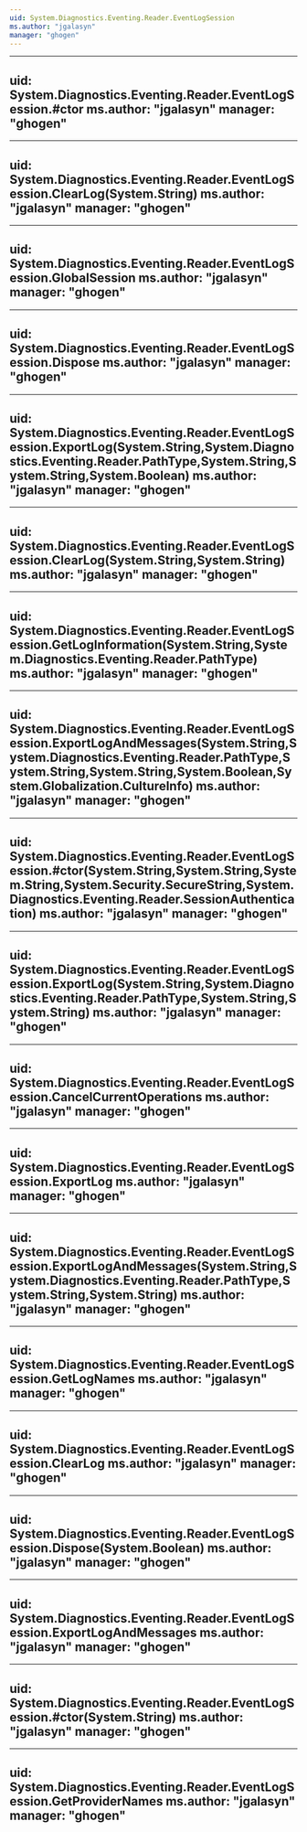 ```yaml
---
uid: System.Diagnostics.Eventing.Reader.EventLogSession
ms.author: "jgalasyn"
manager: "ghogen"
---
```


---
uid: System.Diagnostics.Eventing.Reader.EventLogSession.#ctor
ms.author: "jgalasyn"
manager: "ghogen"
---

---
uid: System.Diagnostics.Eventing.Reader.EventLogSession.ClearLog(System.String)
ms.author: "jgalasyn"
manager: "ghogen"
---

---
uid: System.Diagnostics.Eventing.Reader.EventLogSession.GlobalSession
ms.author: "jgalasyn"
manager: "ghogen"
---

---
uid: System.Diagnostics.Eventing.Reader.EventLogSession.Dispose
ms.author: "jgalasyn"
manager: "ghogen"
---

---
uid: System.Diagnostics.Eventing.Reader.EventLogSession.ExportLog(System.String,System.Diagnostics.Eventing.Reader.PathType,System.String,System.String,System.Boolean)
ms.author: "jgalasyn"
manager: "ghogen"
---

---
uid: System.Diagnostics.Eventing.Reader.EventLogSession.ClearLog(System.String,System.String)
ms.author: "jgalasyn"
manager: "ghogen"
---

---
uid: System.Diagnostics.Eventing.Reader.EventLogSession.GetLogInformation(System.String,System.Diagnostics.Eventing.Reader.PathType)
ms.author: "jgalasyn"
manager: "ghogen"
---

---
uid: System.Diagnostics.Eventing.Reader.EventLogSession.ExportLogAndMessages(System.String,System.Diagnostics.Eventing.Reader.PathType,System.String,System.String,System.Boolean,System.Globalization.CultureInfo)
ms.author: "jgalasyn"
manager: "ghogen"
---

---
uid: System.Diagnostics.Eventing.Reader.EventLogSession.#ctor(System.String,System.String,System.String,System.Security.SecureString,System.Diagnostics.Eventing.Reader.SessionAuthentication)
ms.author: "jgalasyn"
manager: "ghogen"
---

---
uid: System.Diagnostics.Eventing.Reader.EventLogSession.ExportLog(System.String,System.Diagnostics.Eventing.Reader.PathType,System.String,System.String)
ms.author: "jgalasyn"
manager: "ghogen"
---

---
uid: System.Diagnostics.Eventing.Reader.EventLogSession.CancelCurrentOperations
ms.author: "jgalasyn"
manager: "ghogen"
---

---
uid: System.Diagnostics.Eventing.Reader.EventLogSession.ExportLog
ms.author: "jgalasyn"
manager: "ghogen"
---

---
uid: System.Diagnostics.Eventing.Reader.EventLogSession.ExportLogAndMessages(System.String,System.Diagnostics.Eventing.Reader.PathType,System.String,System.String)
ms.author: "jgalasyn"
manager: "ghogen"
---

---
uid: System.Diagnostics.Eventing.Reader.EventLogSession.GetLogNames
ms.author: "jgalasyn"
manager: "ghogen"
---

---
uid: System.Diagnostics.Eventing.Reader.EventLogSession.ClearLog
ms.author: "jgalasyn"
manager: "ghogen"
---

---
uid: System.Diagnostics.Eventing.Reader.EventLogSession.Dispose(System.Boolean)
ms.author: "jgalasyn"
manager: "ghogen"
---

---
uid: System.Diagnostics.Eventing.Reader.EventLogSession.ExportLogAndMessages
ms.author: "jgalasyn"
manager: "ghogen"
---

---
uid: System.Diagnostics.Eventing.Reader.EventLogSession.#ctor(System.String)
ms.author: "jgalasyn"
manager: "ghogen"
---

---
uid: System.Diagnostics.Eventing.Reader.EventLogSession.GetProviderNames
ms.author: "jgalasyn"
manager: "ghogen"
---
